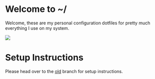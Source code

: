 # Welcome to ~/
Welcome, these are my personal configuration dotfiles for pretty much everything I use on my system.

![](https://gist.githubusercontent.com/Purhan/56da0def1de841ec07b65137f8cd587c/raw/8e23310b8cc53451fe905d6ba903f5ea2b9bc16e/wm_configs.gif)

# Setup Instructions

Please head over to the [old](https://github.com/Purhan/dotfiles/tree/old) branch for setup
instructions.
